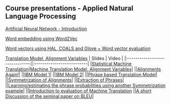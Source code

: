 ## Course presentations -   Applied Natural Language Processing 
[Artificial Neural Network - Introduction](https://github.com/Ramaseshanr/ramaseshanr.github.io/blob/master/ArtificialNeuralNetwork.pdf)

[Word embedding using Word2Vec](https://github.com/Ramaseshanr/ramaseshanr.github.io/blob/master/WordEmbeddingNN.pdf)

[Word vectors using HAL, COALS and Glove +  Word vector evaluation](https://github.com/Ramaseshanr/ramaseshanr.github.io/blob/master/WordVectorsAndEvaluationMethods.pdf)

[Translation Model, Alignment Variables](https://www.youtube.com/watch?v=6lpyJznOPD0)
| Slides                      | Video              |
|:------------------------------:|:--------------------------|
|[Statistical Machine Translation](https://github.com/Ramaseshanr/ramaseshanr.github.io/blob/master/MT.pdf)|[Machine Translation Model, Alignment Variables](https://www.youtube.com/watch?v=6lpyJznOPD0)|
||[Alignments Again!](https://www.youtube.com/watch?v=icemsA06GW8)|
||[IBM Model 1](https://www.youtube.com/watch?v=TyorHxpwt6I)|
||[IBM Model 2](https://www.youtube.com/watch?v=eTjH98rh6qE)|
||[Phrase based Translation Model](https://youtu.be/q9tNeUF3rYA)|
||[Symmetrization of Alignments](https://youtu.be/pmpBUHxT_f8)|
||[Extraction of Phrases](https://youtu.be/TNmQ7PydZ9c)|
||[Learning/estimating the phrase probabilities using another Symmetrization example](https://youtu.be/peoON4737Tk)|
||[Introduction to evaluation of Machine Translation](https://youtu.be/nE16_ljY8UI)
||[A short Discussion of the seminal paper on BLEU](https://youtu.be/eaKKAXhGppk)|
